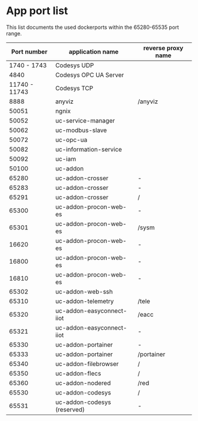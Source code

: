 # App port list
This list documents the used dockerports within the 65280-65535 port range. 

| Port number | application name           | reverse proxy name |
|-------------|----------------------------|--------------------|
|  1740 - 1743| Codesys UDP                |                    |
|  4840       | Codesys OPC UA Server      |                    |
|  11740 - 11743| Codesys TCP              |                    |
|  8888       | anyviz                     | /anyviz		    |
| 50051       | ngnix                      |			        |
| 50052       | uc-service-manager         |			        |
| 50062       | uc-modbus-slave            |			        |
| 50072       | uc-opc-ua                  |			        |
| 50082       | uc-information-service     |			        |
| 50092       | uc-iam                     |			        |
| 50100       | uc-addon                   |			        |
| 65280       | uc-addon-crosser           | -                  |
| 65283       | uc-addon-crosser           | -                  |
| 65291       | uc-addon-crosser           | /                  |
| 65300       | uc-addon-procon-web-es     | -			            |
| 65301       | uc-addon-procon-web-es     | /sysm		          |
| 16620       | uc-addon-procon-web-es     | -		              |
| 16800       | uc-addon-procon-web-es     | -		              |
| 16810       | uc-addon-procon-web-es     | -		              |
| 65302       | uc-addon-web-ssh           |                    |
| 65310       | uc-addon-telemetry         | /tele		          |
| 65320       | uc-addon-easyconnect-iiot  | /eacc		          |
| 65321       | uc-addon-easyconnect-iiot  | -		              |
| 65330       | uc-addon-portainer         | -                  |
| 65333       | uc-addon-portainer         | /portainer         |
| 65340       | uc-addon-filebrowser       | /                  |
| 65350       | uc-addon-flecs             | /		              |
| 65360       | uc-addon-nodered           | /red               |
| 65530       | uc-addon-codesys           | /                  |
| 65531       | uc-addon-codesys (reserved)| -                  |
